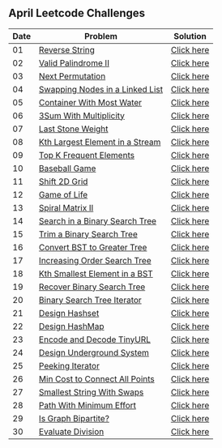 ## April Leetcode Challenges

| Date | Problem | Solution |
| ---- | ------- | -------- |
| 01 | [Reverse String](https://leetcode.com/problems/reverse-string/) | [Click here](https://github.com/sadab-halim/Leetcode-Solutions/blob/main/Java/Reverse_String.java) |
| 02 | [Valid Palindrome II](https://leetcode.com/problems/valid-palindrome-ii/) | [Click here](https://github.com/sadab-halim/Leetcode-Solutions/blob/main/Java/Valid_Palindrome_II.java) |
| 03 | [Next Permutation](https://leetcode.com/problems/next-permutation/) | [Click here](https://github.com/sadab-halim/Leetcode-Solutions/blob/main/Java/Next_Permutation.java) |
| 04 | [Swapping Nodes in a Linked List](https://leetcode.com/problems/swapping-nodes-in-a-linked-list/) | [Click here](https://github.com/sadab-halim/Leetcode-Solutions/blob/main/Java/Swapping_Nodes_in_a_Linked_List.java) |
| 05 | [Container With Most Water](https://leetcode.com/problems/container-with-most-water/) | [Click here](https://github.com/sadab-halim/Leetcode-Solutions/blob/main/Java/Contains_Most_Water.java) |
| 06 | [3Sum With Multiplicity](https://leetcode.com/problems/3sum-with-multiplicity/) | [Click here](https://github.com/sadab-halim/Leetcode-Solutions/blob/main/Java/3Sum_With_Multiplicity.java) |
| 07 | [Last Stone Weight](https://leetcode.com/problems/last-stone-weight/) | [Click here](https://github.com/sadab-halim/Leetcode-Solutions/blob/main/Java/Last_Stone_Weight.java) |
| 08 | [Kth Largest Element in a Stream](https://leetcode.com/problems/kth-largest-element-in-a-stream/) | [Click here](https://github.com/sadab-halim/Leetcode-Solutions/blob/main/Java/Kth_Largest_Element_in_a_Stream.java) |
| 09 | [Top K Frequent Elements](https://leetcode.com/problems/top-k-frequent-elements/) | [Click here](https://github.com/sadab-halim/Leetcode-Solutions/blob/main/Java/Top_K_Frequent_Elements.java) |
| 10 | [Baseball Game](https://leetcode.com/problems/baseball-game/) | [Click here](https://github.com/sadab-halim/Leetcode-Solutions/blob/main/Java/Baseball_Game.java) |
| 11 | [Shift 2D Grid](https://leetcode.com/problems/shift-2d-grid/) | [Click here](https://github.com/sadab-halim/Leetcode-Solutions/blob/main/Java/Shift_2D_Grid.java) |
| 12 | [Game of Life](https://leetcode.com/problems/game-of-life/) | [Click here](https://github.com/sadab-halim/Leetcode-Solutions/blob/main/Java/Game_of_Life.java) |
| 13 | [Spiral Matrix II](https://leetcode.com/problems/spiral-matrix-ii/) | [Click here](https://github.com/sadab-halim/Leetcode-Solutions/blob/main/Java/Spiral_Matrix_II.java) |
| 14 | [Search in a Binary Search Tree](https://leetcode.com/problems/search-in-a-binary-search-tree/) | [Click here](https://github.com/sadab-halim/Leetcode-Solutions/blob/main/Java/Search_in_a_Binary_Search_Tree.java) |
| 15 | [Trim a Binary Search Tree](https://leetcode.com/problems/trim-a-binary-search-tree/) | [Click here](https://github.com/sadab-halim/Leetcode-Solutions/blob/main/Java/Trim_a_Binary_Search_Tree.java) |
| 16 | [Convert BST to Greater Tree](https://leetcode.com/problems/convert-bst-to-greater-tree/) | [Click here](https://github.com/sadab-halim/Leetcode-Solutions/blob/main/Java/Convert_BST_to_Greater_Tree.java) |
| 17 | [Increasing Order Search Tree](https://leetcode.com/problems/increasing-order-search-tree/) | [Click here](https://github.com/sadab-halim/Leetcode-Solutions/blob/main/Java/Increasing_Order_Search_Tree.java) |
| 18 | [Kth Smallest Element in a BST](https://leetcode.com/problems/kth-smallest-element-in-a-bst/) | [Click here](https://github.com/sadab-halim/Leetcode-Solutions/blob/main/Java/Kth_Smallest_Element_in_a_BST.java) |
| 19 | [Recover Binary Search Tree](https://leetcode.com/problems/recover-binary-search-tree/) | [Click here](https://github.com/sadab-halim/Leetcode-Solutions/blob/main/Java/Recover_Binary_Search_Tree.java) |
| 20 | [Binary Search Tree Iterator](https://leetcode.com/problems/binary-search-tree-iterator/) | [Click here](https://github.com/sadab-halim/Leetcode-Solutions/blob/main/Java/Binary_Search_Tree_Iterator.java) |
| 21 | [Design Hashset](https://leetcode.com/problems/design-hashset/) | [Click here](https://github.com/sadab-halim/Leetcode-Solutions/blob/main/Java/Design_Hashset.java) |
| 22 | [Design HashMap](https://leetcode.com/problems/design-hashmap/) | [Click here](https://github.com/sadab-halim/Leetcode-Solutions/blob/main/Java/Design_HashMap.java) |
| 23 | [Encode and Decode TinyURL](https://leetcode.com/problems/encode-and-decode-tinyurl/) | [Click here](https://github.com/sadab-halim/Leetcode-Solutions/blob/main/Java/Encode_and_Decode_TinyURL.java) |
| 24 | [Design Underground System](https://leetcode.com/problems/design-underground-system/) | [Click here](https://github.com/sadab-halim/Leetcode-Solutions/blob/main/Java/Design_Underground_System.java) |
| 25 | [Peeking Iterator](https://leetcode.com/problems/peeking-iterator/) | [Click here](https://github.com/sadab-halim/Leetcode-Solutions/blob/main/Leetcode%20Daily%20Challenges/04.%20April%202022/25.%20Peeking%20Iterator.java) |
| 26 | [Min Cost to Connect All Points](https://leetcode.com/problems/min-cost-to-connect-all-points/) | [Click here](https://github.com/sadab-halim/Leetcode-Solutions/blob/main/Leetcode%20Daily%20Challenges/04.%20April%202022/26.%20Min%20Cost%20to%20Connect%20All%20Points.java) |
| 27 | [Smallest String With Swaps](https://leetcode.com/problems/smallest-string-with-swaps/) | [Click here](https://github.com/sadab-halim/Leetcode-Solutions/blob/main/Leetcode%20Daily%20Challenges/04.%20April%202022/27.%20Smallest%20String%20With%20Swaps.java) |
| 28 | [Path With Minimum Effort](https://leetcode.com/problems/path-with-minimum-effort/) | [Click here](https://github.com/sadab-halim/Leetcode-Solutions/blob/main/Leetcode%20Daily%20Challenges/04.%20April%202022/28.%20Path%20With%20Minimum%20Effort.java) |
| 29 | [Is Graph Bipartite?](https://leetcode.com/problems/is-graph-bipartite/) | [Click here](https://github.com/sadab-halim/Leetcode-Solutions/blob/main/Leetcode%20Daily%20Challenges/04.%20April%202022/29.%20Is%20Graph%20Bipartite.java) |
| 30 | [Evaluate Division](https://leetcode.com/problems/evaluate-division/) | [Click here](https://github.com/sadab-halim/Leetcode-Solutions/blob/main/Leetcode%20Daily%20Challenges/04.%20April%202022/30.%20Evaluate%20Division.java) |